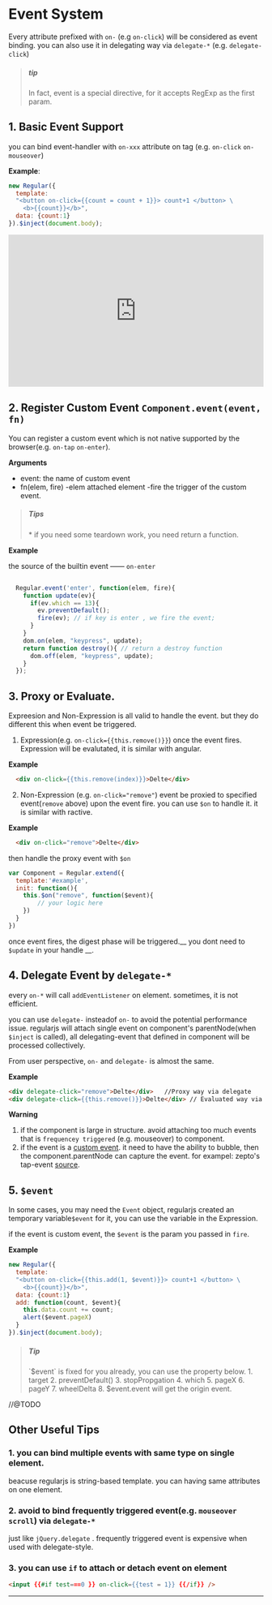 # Event System

Every attribute prefixed with `on-` (e.g `on-click`) will be considered as event binding. you can also use it in delegating way via `delegate-*` (e.g. `delegate-click`)

> <h5>tip</h5>
> In fact, event is a special directive, for it accepts RegExp as the first param.



## 1. Basic Event Support

you can bind event-handler with `on-xxx` attribute on tag (e.g.  `on-click` `on-mouseover`)

  __Example__:

  ```javascript
  new Regular({
    template:
    "<button on-click={{count = count + 1}}> count+1 </button> \
      <b>{{count}}</b>",
    data: {count:1}
  }).$inject(document.body);
  ```

<iframe width="100%" height="300" src="http://jsfiddle.net/leeluolee/y8PHE/1/embedded/result,js,html,resources" allowfullscreen="allowfullscreen" frameborder="0"></iframe>




<a name="custom-event"></a>
## 2. Register Custom Event `Component.event(event, fn)`

You can register a custom event which is not native supported by the browser(e.g. `on-tap` `on-enter`).

__Arguments__
  * event: the name of custom event
  * fn(elem, fire)
    -elem   attached element
    -fire   the trigger of the custom event.

> <h5>Tips</h5>
> * if you need some teardown work, you need return a function.


__Example__


the source of the builtin event —— `on-enter`

```javascript

  Regular.event('enter', function(elem, fire){
    function update(ev){
      if(ev.which == 13){
        ev.preventDefault();
        fire(ev); // if key is enter , we fire the event;
      }
    }
    dom.on(elem, "keypress", update);
    return function destroy(){ // return a destroy function
      dom.off(elem, "keypress", update);
    }
  });
```


## 3. Proxy or Evaluate.

Expreesion and Non-Expression is all valid to handle the event. but they do different this when event  be triggered.

1. Expression(e.g. `on-click={{this.remove()}}`)
  once the event fires. Expression will be evalutated, it is similar with angular.

  __Example__


  ```html
    <div on-click={{this.remove(index)}}>Delte</div>
  ```


2. Non-Expression (e.g. `on-click="remove"`)
   event be proxied to specified event(`remove` above) upon the event fire. you can use `$on` to handle it. it is similar with ractive.

  __Example__

  ```html
    <div on-click="remove">Delte</div>
  ```

  then handle the proxy event with `$on`


  ```javascript
  var Component = Regular.extend({
    template:'#example',
    init: function(){
      this.$on("remove", function($event){
          // your logic here
      })
    }
  })

  ```


once event fires, the digest phase will be triggered.__ you dont need to `$update` in your handle __.


## 4. Delegate Event by `delegate-*`

every `on-*` will call `addEventListener` on element.  sometimes, it is not efficient.

you can use `delegate-` insteadof `on-` to avoid the potential performance issue. regularjs will attach single event on component's parentNode(when `$inject` is called), all delegating-event that defined in component will be processed collectively.

From user perspective, `on-` and `delegate-` is almost the same.

__Example__

```html
<div delegate-click="remove">Delte</div>   //Proxy way via delegate
<div delegate-click={{this.remove()}}>Delte</div> // Evaluated way via delagate
```

__Warning__

1. if the component is large in structure. avoid attaching too much events that is `frequencey triggered` (e.g. mouseover) to component.
2. if the event is a [custom event](#custom-event). it need to have the ability to bubble, then the component.parentNode can capture the event. for exampel:  zepto's tap-event [source](https://github.com/madrobby/zepto/blob/master/src/event.js#L274).

<a name="$event"></a>
## 5. `$event`

In some cases, you may need the `Event` object, regularjs created an temporary variable`$event` for it, you can use the variable in the Expression.

if the event is custom event, the `$event` is the param you passed in `fire`.

__Example__

```javascript
new Regular({
  template:
  "<button on-click={{this.add(1, $event)}}> count+1 </button> \
    <b>{{count}}</b>",
  data: {count:1}
  add: function(count, $event){
    this.data.count += count;
    alert($event.pageX)
  }
}).$inject(document.body);
```


> <h5>Tip</h5>
> `$event` is fixed for you already, you can use the property below.
> 1. target
> 2. preventDefault()
> 3. stopPropgation
> 4. which
> 5. pageX
> 6. pageY
> 7. wheelDelta
> 8. $event.event will get the origin event.


//@TODO



## Other Useful  Tips

### 1. you can  bind multiple events with same type on single element.

  beacuse regularjs is string-based template. you can having same attributes on one element.

### 2. avoid to bind frequently triggered event(e.g. `mouseover` `scroll`)  via `delegate-*`

  just like `jQuery.delegate` . frequently triggered event is expensive when used with delegate-style.

### 3. you can use `if` to attach or detach event on element

  ```html
  <input {{#if test===0 }} on-click={{test = 1}} {{/if}} />
  ```


-----------




